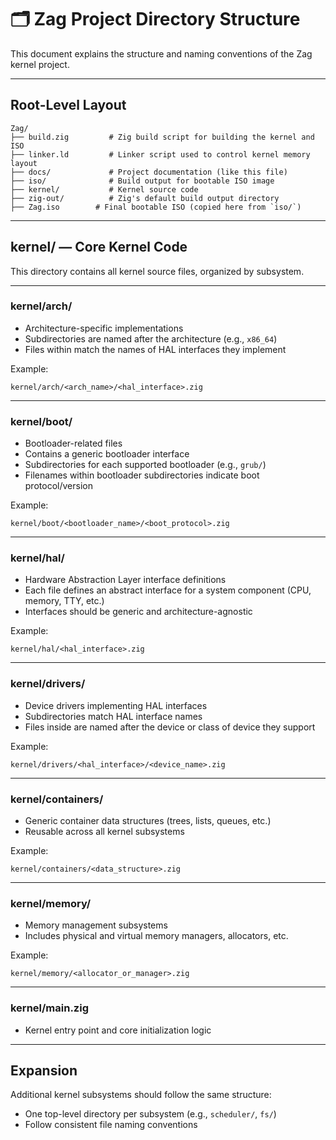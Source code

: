 # 🗂️ Zag Project Directory Structure

This document explains the structure and naming conventions of the Zag kernel project.

---

## Root-Level Layout

```
Zag/
├── build.zig         # Zig build script for building the kernel and ISO
├── linker.ld         # Linker script used to control kernel memory layout
├── docs/             # Project documentation (like this file)
├── iso/              # Build output for bootable ISO image
├── kernel/           # Kernel source code
├── zig-out/          # Zig's default build output directory
├── Zag.iso        # Final bootable ISO (copied here from `iso/`)
```

---

## kernel/ — Core Kernel Code

This directory contains all kernel source files, organized by subsystem.

---

### kernel/arch/

- Architecture-specific implementations
- Subdirectories are named after the architecture (e.g., `x86_64`)
- Files within match the names of HAL interfaces they implement

Example:
```
kernel/arch/<arch_name>/<hal_interface>.zig
```

---

### kernel/boot/

- Bootloader-related files
- Contains a generic bootloader interface
- Subdirectories for each supported bootloader (e.g., `grub/`)
- Filenames within bootloader subdirectories indicate boot protocol/version

Example:
```
kernel/boot/<bootloader_name>/<boot_protocol>.zig
```

---

### kernel/hal/

- Hardware Abstraction Layer interface definitions
- Each file defines an abstract interface for a system component (CPU, memory, TTY, etc.)
- Interfaces should be generic and architecture-agnostic

Example:
```
kernel/hal/<hal_interface>.zig
```

---

### kernel/drivers/

- Device drivers implementing HAL interfaces
- Subdirectories match HAL interface names
- Files inside are named after the device or class of device they support

Example:
```
kernel/drivers/<hal_interface>/<device_name>.zig
```

---

### kernel/containers/

- Generic container data structures (trees, lists, queues, etc.)
- Reusable across all kernel subsystems

Example:
```
kernel/containers/<data_structure>.zig
```

---

### kernel/memory/

- Memory management subsystems
- Includes physical and virtual memory managers, allocators, etc.

Example:
```
kernel/memory/<allocator_or_manager>.zig
```

---

### kernel/main.zig

- Kernel entry point and core initialization logic

---

## Expansion

Additional kernel subsystems should follow the same structure:
- One top-level directory per subsystem (e.g., `scheduler/`, `fs/`)
- Follow consistent file naming conventions
